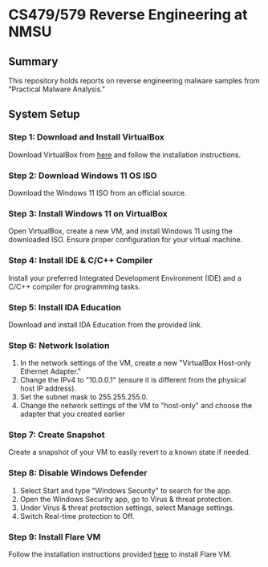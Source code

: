 # CS479/579 Reverse Engineering at NMSU

## Summary
This repository holds reports on reverse engineering malware samples from "Practical Malware Analysis."

## System Setup

### Step 1: Download and Install VirtualBox
Download VirtualBox from [here](https://www.virtualbox.org/) and follow the installation instructions.

### Step 2: Download Windows 11 OS ISO
Download the Windows 11 ISO from an official source.

### Step 3: Install Windows 11 on VirtualBox
Open VirtualBox, create a new VM, and install Windows 11 using the downloaded ISO. Ensure proper configuration for your virtual machine.

### Step 4: Install IDE & C/C++ Compiler
Install your preferred Integrated Development Environment (IDE) and a C/C++ compiler for programming tasks.

### Step 5: Install IDA Education
Download and install IDA Education from the provided link.

### Step 6: Network Isolation
1. In the network settings of the VM, create a new "VirtualBox Host-only Ethernet Adapter."
2. Change the IPv4 to "10.0.0.1" (ensure it is different from the physical host IP address).
3. Set the subnet mask to 255.255.255.0.
4. Change the network settings of the VM to "host-only" and choose the adapter that you created earlier

### Step 7: Create Snapshot
Create a snapshot of your VM to easily revert to a known state if needed.

### Step 8: Disable Windows Defender
1. Select Start and type "Windows Security" to search for the app.
2. Open the Windows Security app, go to Virus & threat protection.
3. Under Virus & threat protection settings, select Manage settings.
4. Switch Real-time protection to Off.

### Step 9: Install Flare VM
Follow the installation instructions provided [here](https://github.com/mandiant/flare-vm) to install Flare VM.


